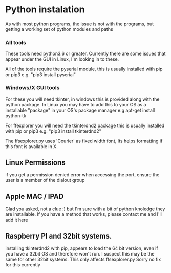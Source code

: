 # Python instalation

As with most python programs, the issue is not with the programs, but getting a working set of python modules and paths

### All tools
These tools need python3.6 or greater. Currently there are some issues that appear under the GUI in Linux, I'm looking in to these.

All of the tools require the pyserial module, this is usually installed with pip or pip3
e.g. "pip3 install pyserial"

### Windows/X GUI tools
For these you will need tkinter, in windows this is provided along with the python package. 
In Linux you may have to add this to your OS as a installable "package" in your OS's package manager
e.g apt-get install python-tk 

For ffexplorer you will need the tkinterdnd2 package this is usually installed with pip or pip3
e.g. "pip3 install tkinterdnd2"

The ffsexplorer.py uses 'Courier' as fixed width font, Its helps formatting if this font is available in X. 

## Linux Permissions 
if you get a permission denied error when accessing the port, ensure the user is a member of the dialout group

## Apple MAC / IPAD 
Glad you asked, not a clue :) but I'm sure with a bit of python knoledge they are installable. 
If you have a method that works, please contact me and I'll add it here

## Raspberry PI and 32bit systems. 
installing tkinterdnd2 with pip, appears to load the 64 bit version, even if you have a 32bit OS and therefore won't run. I suspect this may be the same for other 32bit systems. This only affects ffsexplorer.py
Sorry no fix for this currently
